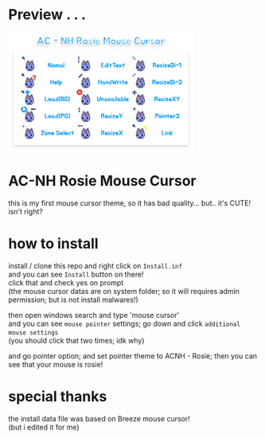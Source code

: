 
# Preview . . .
![PreviewImage](./previewImage.png)

# AC-NH Rosie Mouse Cursor
this is my first mouse cursor theme, so it has bad quality... but.. it's CUTE!  
isn't right?  

# how to install
install / clone this repo and right click on `Install.inf`  
and you can see `Install` button on there!  
click that and check yes on prompt  
(the mouse cursor datas are on system folder; so it will requires admin permission; but is not install malwares!)  

then open windows search and type 'mouse cursor'  
and you can see `mouse pointer` settings; go down and click `additional mouse settings`  
(you should click that two times; idk why)  

and go pointer option; and set pointer theme to ACNH - Rosie; then you can see that your mouse is rosie!  

# special thanks
the install data file was based on Breeze mouse cursor!  
(but i edited it for me)  
